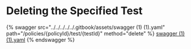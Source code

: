 # Deleting the Specified Test

{% swagger src="../../../../../.gitbook/assets/swagger (1) (1).yaml" path="/policies/{policyId}/test/{testId}" method="delete" %}
[swagger (1) (1).yaml](<../../../../../.gitbook/assets/swagger (1) (1).yaml>)
{% endswagger %}
